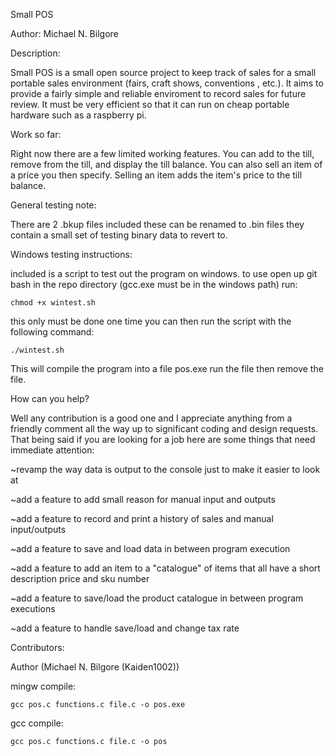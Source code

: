Small POS


Author: Michael N. Bilgore


Description:

Small POS is a small open source project to keep track of sales
for a small portable sales environment (fairs, craft shows, conventions
, etc.).  It aims to provide a fairly simple and reliable enviroment to
record sales for future review.  It must be very efficient so that it 
can run on cheap portable hardware such as a raspberry pi.


Work so far:

Right now there are a few limited working features.  You can add to the
till, remove from the till, and display the till balance.  You can also
sell an item of a price you then specify.  Selling an item adds the
item's price to the till balance.

General testing note:

There are 2 .bkup files included these can be renamed to .bin files
they contain a small set of testing binary data to revert to.

Windows testing instructions:

included is a script to test out the program on windows.  to use
open up git bash in the repo directory (gcc.exe must be in the
windows path) run: 

	chmod +x wintest.sh

this only
must be done one time you can then run the script with the following
command:

	./wintest.sh

This will compile the program into a file pos.exe run the file then
remove the file.

How can you help?

Well any contribution is a good one and I appreciate anything from
a friendly comment all the way up to significant coding and design
requests.  That being said if you are looking for a job here are
some things that need immediate attention: 

~revamp the way data is output to the console just to make it easier to look at

~add a feature to add small reason for manual input and outputs

~add a feature to record and print a history of sales and manual input/outputs

~add a feature to save and load data in between program execution

~add a feature to add an item to a "catalogue" of items that all have a short description price and sku number

~add a feature to save/load the product catalogue in between program executions

~add a feature to handle save/load and change tax rate



Contributors:

Author (Michael N. Bilgore (Kaiden1002))



mingw compile:

	gcc pos.c functions.c file.c -o pos.exe
	
	
gcc compile:

	gcc pos.c functions.c file.c -o pos

